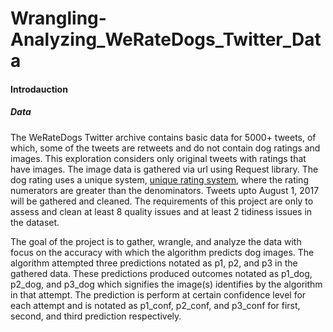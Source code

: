 # Wrangling-Analyzing_WeRateDogs_Twitter_Data

#### Introdauction

##### Data
The WeRateDogs Twitter archive contains basic data for 5000+ tweets, of which, some of the tweets are retweets and do not contain dog ratings and images. This exploration considers only original tweets with ratings that have images. The image data is gathered via url using Request library. 
The dog rating uses a unique system, [unique rating system](http://knowyourmeme.com/memes/theyre-good-dogs-brent), where the rating numerators are greater than the denominators. Tweets upto August 1, 2017 will be gathered and cleaned.
The requirements of this project are only to assess and clean at least 8 quality issues and at least 2 tidiness issues in the dataset.

The goal of the project is to gather, wrangle, and analyze the data with focus on the accuracy with which the algorithm predicts dog images. 
The algorithm attempted three predictions notated as p1, p2, and p3 in the gathered data. These predictions produced outcomes notated as p1_dog, p2_dog, and p3_dog which signifies the image(s) identifies by the algorithm in that attempt. The prediction is perform at certain confidence level for each attempt and is notated as p1_conf, p2_conf, and p3_conf for first, second, and third prediction respectively.
